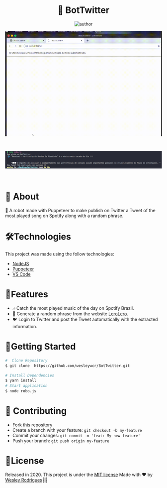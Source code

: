 <h1 align="center"> <strong>🤖 BotTwitter</strong></h1>

<p align="center">
  <img alt="author" src="https://img.shields.io/badge/Author-WesleyRodrigues-blue">
 
</p>

<p align="center"><img src=".github/robof.gif?raw=true"/>
</p>

<br />
<p align="center"><img src=".github/RoboT.png"/></p>

<br />

# 📕 About
🤖 A robot made with Puppeteer to make publish on Twitter a Tweet of the most played song on Spotify along with a random phrase.
</br>

# 🛠️Technologies 

This project was made using the follow technologies:

- [NodeJS](https://nodejs.org/en/)
- [Puppeteer](https://github.com/puppeteer/puppeteer)
- [VS Code](https://code.visualstudio.com/)


# 🚀Features


* 🎶  Catch the most played music of the day on Spotify Brazil.
* 🔀 Generate a random phrase from the website [LeroLero](https://lerolero.com/).
* 🐦 Login to Twitter and post the Tweet automatically with the extracted information.


# 🏃Getting Started
```sh
#  Clone Repository
$ git clone  https://github.com/wesleywcr/BotTwitter.git
```
```sh
# Install Dependencies
$ yarn install
# Start application
$ node robo.js 
```

# 🤝 Contributing

- Fork this repository
- Create a branch with your feature: `git checkout -b my-feature`
- Commit your changes: `git commit -m 'feat: My new feature'`
- Push your branch: `git push origin my-feature`

# 📝License

Released in 2020.
This project is under the [MIT license](./LICENSE)
Made with ❤️ by [Wesley Rodrigues](https://github.com/wesleywcr)🤙👊
